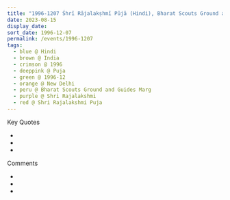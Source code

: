 ```yaml
---
title: "1996-1207 Śhrī Rājalakṣhmī Pūjā (Hindi), Bharat Scouts Ground and Guides Marg, Nizamuddin, National Zoological Park, Sundar Nagar, New Delhi, India"
date: 2023-08-15
display_date: 
sort_date: 1996-12-07
permalink: /events/1996-1207
tags:
  - blue @ Hindi
  - brown @ India
  - crimson @ 1996
  - deeppink @ Puja
  - green @ 1996-12
  - orange @ New Delhi
  - peru @ Bharat Scouts Ground and Guides Marg
  - purple @ Shri Rajalakshmi
  - red @ Shri Rajalakshmi Puja
---
```


<div class="main">
  <div class="wave-list">
    <div class="title">
      <div class="text" style="--color: green">
        Key Quotes
      </div>
    </div>
    <ul class="list">
        <li class="item" data-color-BlanchedAlmond>
        </li>
        <li class="item" style="--color: Lavender">
        </li>
        <li class="item" style="--color: BlanchedAlmond">
        </li>
      </ul>
  </div>
</div>

<div class="main">
  <div class="wave-list">
    <div class="title">
      <div class="text" style="--color: green">
        Comments
      </div>
    </div>
    <ul class="list">
        <li class="item" data-color-Ivory>
        </li>
        <li class="item" style="--color: PaleTurquiose">
        </li>
        <li class="item" style="--color: Ivory">
        </li>
      </ul>
  </div>
</div>